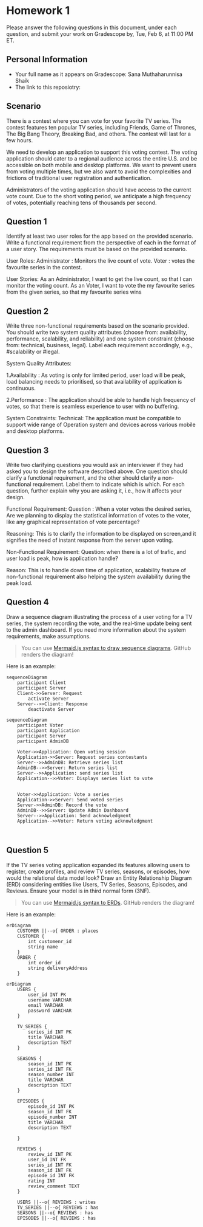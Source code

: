 # Homework 1

Please answer the following questions in this document, under each question, and submit your work on Gradescope by, Tue, Feb 6, at 11:00 PM ET.

## Personal Information

* Your full name as it appears on Gradescope: Sana Muthaharunnisa Shaik
* The link to this reposiotry: 

## Scenario

There is a contest where you can vote for your favorite TV series. The contest features ten popular TV series, including Friends, Game of Thrones, The Big Bang Theory, Breaking Bad, and others. The contest will last for a few hours.

We need to develop an application to support this voting contest. The voting application should cater to a regional audience across the entire U.S. and be accessible on both mobile and desktop platforms. We want to prevent users from voting multiple times, but we also want to avoid the complexities and frictions of traditional user registration and authentication.

Administrators of the voting application should have access to the current vote count. Due to the short voting period, we anticipate a high frequency of votes, potentially reaching tens of thousands per second.

## Question 1

Identify at least two user roles for the app based on the provided scenario. Write a functional requirement from the perspective of each in the format of a user story. The requirements must be based on the provided scenario.

User Roles:
Administrator : Monitors the live count of vote.
Voter : votes the favourite series in the contest.

User Stories:
As an Administrator, I want to get the live count, so that I can monitor the voting count.
As an Voter, I want to vote the my favourite series from the given series, so that my favourite series wins

## Question 2

Write three non-functional requirements based on the scenario provided. You should write two system quality attributes (choose from: availability, performance, scalability, and reliability) and one system constraint (choose from: technical, business, legal). Label each requirement accordingly, e.g., #scalability or #legal.

System Quality Attributes:

1.Availability : As voting is only for limited period, user load will be peak, load balancing needs to prioritised, so that availability of application is continuous.

2.Performance : The application should be able to handle high frequency of votes, so that there is seamless experience to user with no buffering.

System Constraints:
Technical: The application must be compatible to support wide range of Operation system and devices across various mobile and desktop platforms.

## Question 3

Write two clarifying questions you would ask an interviewer if they had asked you to design the software described above. One question should clarify a functional requirement, and the other should clarify a non-functional requirement. Label them to indicate which is which. For each question, further explain why you are asking it, i.e., how it affects your design.

Functional Requirement:
Question : When a voter votes the desired series, Are we planning to display the statistical  information of votes to the voter, like any graphical representation of vote percentage?

Reasoning: This is to clarify the information to be displayed on screen,and it signifies the need of instant response from the server upon voting.

Non-Functional Requirement:
Question: when there is a lot of trafic, and user load is peak, how is application handle?

Reason: This is to handle down time of application, scalability feature of non-functional requirement also helping the system availability during the peak load.

## Question 4

Draw a sequence diagram illustrating the process of a user voting for a TV series, the system recording the vote, and the real-time update being sent to the admin dashboard. If you need more information about the system requirements, make assumptions.

> You can use [Mermaid.js syntax to draw sequence diagrams](https://mermaid.js.org/syntax/sequenceDiagram.html). GitHub renders the diagram!

Here is an example: 

```mermaid 
sequenceDiagram
    participant Client
    participant Server
    Client->>Server: Request
		activate Server
    Server-->>Client: Response
		deactivate Server
```

```mermaid
sequenceDiagram
    participant Voter
    participant Application
    participant Server
    participant AdminDB

    Voter->>Application: Open voting session
    Application->>Server: Request series contestants
    Server-->>AdminDB: Retrieve series list
    AdminDB-->>Server: Return series list
    Server-->>Application: send series list
    Application-->>Voter: Displays series list to vote


    Voter->>Application: Vote a series
    Application->>Server: Send voted series
    Server->>AdminDB: Record the vote
    AdminDB-->>Server: Update Admin Dashboard
    Server-->>Application: Send acknowledgment
    Application-->>Voter: Return voting acknowledgment



```

## Question 5

If the TV series voting application expanded its features allowing users to register, create profiles, and review TV series, seasons, or episodes, how would the relational data model look? Draw an Entity Relationship Diagram (ERD) considering entities like Users, TV Series, Seasons, Episodes, and Reviews. Ensure your model is in third normal form (3NF).

> You can use [Mermaid.js syntax to ERDs](https://mermaid.js.org/syntax/entityRelationshipDiagram.html). GitHub renders the diagram!

Here is an example: 

```mermaid 
erDiagram
    CUSTOMER ||--o{ ORDER : places
    CUSTOMER {
        int customenr_id
        string name
    }
    ORDER {
        int order_id
        string deliveryAddress
    }
```

```mermaid
erDiagram
    USERS {
        user_id INT PK
        username VARCHAR
        email VARCHAR
        password VARCHAR
    }

    TV_SERIES {
        series_id INT PK
        title VARCHAR
        description TEXT
    }

    SEASONS {
        season_id INT PK
        series_id INT FK
        season_number INT
        title VARCHAR
        description TEXT
    }

    EPISODES {
        episode_id INT PK
        season_id INT FK
        episode_number INT
        title VARCHAR
        description TEXT
      
    }

    REVIEWS {
        review_id INT PK
        user_id INT FK
        series_id INT FK
        season_id INT FK
        episode_id INT FK
        rating INT
        review_comment TEXT
    }

    USERS ||--o{ REVIEWS : writes
    TV_SERIES ||--o{ REVIEWS : has
    SEASONS ||--o{ REVIEWS : has
    EPISODES ||--o{ REVIEWS : has

```
